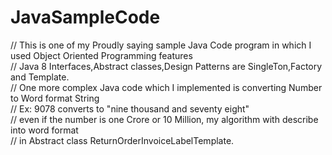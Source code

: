 # JavaSampleCode
// This is one of my Proudly saying sample Java Code program in which I used Object Oriented Programming features         
// Java 8 Interfaces,Abstract classes,Design Patterns are SingleTon,Factory and Template.         
// One more complex Java code which I implemented is converting Number to Word format String         
// Ex: 9078 converts to "nine thousand and seventy eight"         
// even if the number is one Crore or 10 Million, my algorithm with describe into word format         
// in Abstract class ReturnOrderInvoiceLabelTemplate.

